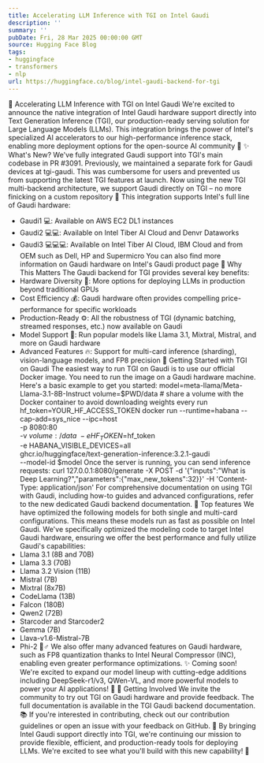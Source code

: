 ```yaml
---
title: Accelerating LLM Inference with TGI on Intel Gaudi
description: ''
summary: ''
pubDate: Fri, 28 Mar 2025 00:00:00 GMT
source: Hugging Face Blog
tags:
- huggingface
- transformers
- nlp
url: https://huggingface.co/blog/intel-gaudi-backend-for-tgi
---
```


🚀 Accelerating LLM Inference with TGI on Intel Gaudi
We're excited to announce the native integration of Intel Gaudi hardware support directly into Text Generation Inference (TGI), our production-ready serving solution for Large Language Models (LLMs). This integration brings the power of Intel's specialized AI accelerators to our high-performance inference stack, enabling more deployment options for the open-source AI community 🎉
✨ What's New?
We've fully integrated Gaudi support into TGI's main codebase in PR #3091. Previously, we maintained a separate fork for Gaudi devices at tgi-gaudi. This was cumbersome for users and prevented us from supporting the latest TGI features at launch. Now using the new TGI multi-backend architecture, we support Gaudi directly on TGI – no more finicking on a custom repository 🙌
This integration supports Intel's full line of Gaudi hardware:
- Gaudi1 💻: Available on AWS EC2 DL1 instances
- Gaudi2 💻💻: Available on Intel Tiber AI Cloud and Denvr Dataworks
- Gaudi3 💻💻💻: Available on Intel Tiber AI Cloud, IBM Cloud and from OEM such as Dell, HP and Supermicro
You can also find more information on Gaudi hardware on Intel's Gaudi product page
🌟 Why This Matters
The Gaudi backend for TGI provides several key benefits:
- Hardware Diversity 🔄: More options for deploying LLMs in production beyond traditional GPUs
- Cost Efficiency 💰: Gaudi hardware often provides compelling price-performance for specific workloads
- Production-Ready ⚙️: All the robustness of TGI (dynamic batching, streamed responses, etc.) now available on Gaudi
- Model Support 🤖: Run popular models like Llama 3.1, Mixtral, Mistral, and more on Gaudi hardware
- Advanced Features 🔥: Support for multi-card inference (sharding), vision-language models, and FP8 precision
🚦 Getting Started with TGI on Gaudi
The easiest way to run TGI on Gaudi is to use our official Docker image. You need to run the image on a Gaudi hardware machine. Here's a basic example to get you started:
model=meta-llama/Meta-Llama-3.1-8B-Instruct
volume=$PWD/data # share a volume with the Docker container to avoid downloading weights every run
hf_token=YOUR_HF_ACCESS_TOKEN
docker run --runtime=habana --cap-add=sys_nice --ipc=host \
-p 8080:80 \
-v $volume:/data \
-e HF_TOKEN=$hf_token \
-e HABANA_VISIBLE_DEVICES=all \
ghcr.io/huggingface/text-generation-inference:3.2.1-gaudi \
--model-id $model
Once the server is running, you can send inference requests:
curl 127.0.0.1:8080/generate
-X POST
-d '{"inputs":"What is Deep Learning?","parameters":{"max_new_tokens":32}}'
-H 'Content-Type: application/json'
For comprehensive documentation on using TGI with Gaudi, including how-to guides and advanced configurations, refer to the new dedicated Gaudi backend documentation.
🎉 Top features
We have optimized the following models for both single and multi-card configurations. This means these models run as fast as possible on Intel Gaudi. We've specifically optimized the modeling code to target Intel Gaudi hardware, ensuring we offer the best performance and fully utilize Gaudi's capabilities:
- Llama 3.1 (8B and 70B)
- Llama 3.3 (70B)
- Llama 3.2 Vision (11B)
- Mistral (7B)
- Mixtral (8x7B)
- CodeLlama (13B)
- Falcon (180B)
- Qwen2 (72B)
- Starcoder and Starcoder2
- Gemma (7B)
- Llava-v1.6-Mistral-7B
- Phi-2
🏃♂️ We also offer many advanced features on Gaudi hardware, such as FP8 quantization thanks to Intel Neural Compressor (INC), enabling even greater performance optimizations.
✨ Coming soon! We're excited to expand our model lineup with cutting-edge additions including DeepSeek-r1/v3, QWen-VL, and more powerful models to power your AI applications! 🚀
💪 Getting Involved
We invite the community to try out TGI on Gaudi hardware and provide feedback. The full documentation is available in the TGI Gaudi backend documentation. 📚 If you're interested in contributing, check out our contribution guidelines or open an issue with your feedback on GitHub. 🤝 By bringing Intel Gaudi support directly into TGI, we're continuing our mission to provide flexible, efficient, and production-ready tools for deploying LLMs. We're excited to see what you'll build with this new capability! 🎉